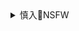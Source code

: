 <details><summary>慎入🔞NSFW</summary>

Not Safe For Work
![](https://upload.wikimedia.org/wikipedia/commons/thumb/d/d3/Biohazard_Symbol_Specification.png/210px-Biohazard_Symbol_Specification.png)

<details><summary><b>风险自理Use At Your Own Risk🈲</summary>

サーヤ@裏垢系Vtuber
`EUbbr_7UYAUPH9I (1024×846)`<br>
![](https://pbs.twimg.com/media/EUbbr_7UYAUPH9I?format=jpg&name=orig)

`EUbbsOVU0AAasHl (1046×1016)`<br>
![](https://pbs.twimg.com/media/EUbbsOVU0AAasHl?format=jpg&name=orig)

`EUbbsTLUUAAfulo (1053×1024)`<br>
![](https://pbs.twimg.com/media/EUbbsTLUUAAfulo?format=jpg&name=orig)

`EUbbsTKUwAEZRxj (599×489)`<br>
![](https://pbs.twimg.com/media/EUbbsTKUwAEZRxj?format=jpg&name=orig)

### 馬克杯(Magukappu)
`EUbMjSQUwAEdnga (1373×1864)`<br>
![](https://pbs.twimg.com/media/EUbMjSQUwAEdnga?format=jpg&name=orig)

`EUbMkB-UYAArQKW (1373×1864)`<br>
![](https://pbs.twimg.com/media/EUbMkB-UYAArQKW?format=jpg&name=orig)

`EUbMk5nUcAE34FG (1373×1864)`<br>
![](https://pbs.twimg.com/media/EUbMk5nUcAE34FG?format=jpg&name=orig)

### D.Ward
`ERm3f2RUwAEh8mK (681×1290)`<br>
![](https://pbs.twimg.com/media/ERm3f2RUwAEh8mK?format=jpg&name=orig)

`EUbgNBjU4AElGO_ (587×1191)`<br>
![](https://pbs.twimg.com/media/EUbgNBjU4AElGO_?format=jpg&name=orig)

`EUbgNBfUYAEnsaE (587×1191)`<br>
![](https://pbs.twimg.com/media/EUbgNBfUYAEnsaE?format=jpg&name=orig)

`EUbgNBhVAAUjogA (587×1191)`<br>
![](https://pbs.twimg.com/media/EUbgNBhVAAUjogA?format=jpg&name=orig)

Kilalesi
`EUY1k0GXgAU1nxb (1655×1927)`<br>
![](https://pbs.twimg.com/media/EUY1k0GXgAU1nxb?format=jpg&name=orig)

`EUTorvqXkAUoSJJ (1487×2390)`<br>
![](https://pbs.twimg.com/media/EUTorvqXkAUoSJJ?format=jpg&name=orig)

`EUTqJXyXgAIx_Bd (1487×2390)`<br>
![](https://pbs.twimg.com/media/EUTqJXyXgAIx_Bd?format=jpg&name=orig)

`EUOp5YdWoAAuNcd (1365×2000)`<br>
![](https://pbs.twimg.com/media/EUOp5YdWoAAuNcd?format=jpg&name=orig)

HG茶川：春の新刊作業&企て中
`EUbWIuDUwAEov0n (635×903)`<br>
![](https://pbs.twimg.com/media/EUbWIuDUwAEov0n?format=jpg&name=orig)

日向恭介＠月曜西あ65
`EUbRBIJUYAIgTIJ (542×959)`<br>
![](https://pbs.twimg.com/media/EUbRBIJUYAIgTIJ?format=jpg&name=orig)

古山　造
`EUbLQEwUcAIz2Q4 (800×1131)`<br>
![](https://pbs.twimg.com/media/EUbLQEwUcAIz2Q4?format=jpg&name=orig)

</details>
</details>
